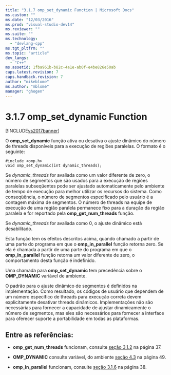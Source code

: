 ```yaml
---
title: "3.1.7 omp_set_dynamic Function | Microsoft Docs"
ms.custom: ""
ms.date: "12/03/2016"
ms.prod: "visual-studio-dev14"
ms.reviewer: ""
ms.suite: ""
ms.technology: 
  - "devlang-cpp"
ms.tgt_pltfrm: ""
ms.topic: "article"
dev_langs: 
  - "C++"
ms.assetid: 1fba961b-b82c-4a1e-ab0f-e4be826e50ab
caps.latest.revision: 7
caps.handback.revision: 7
author: "mikeblome"
ms.author: "mblome"
manager: "ghogen"
---
```

# 3.1.7 omp_set_dynamic Function
[!INCLUDE[vs2017banner](../../assembler/inline/includes/vs2017banner.md)]

O  **omp\_set\_dynamic** função ativa ou desativa o ajuste dinâmico do número de threads disponíveis para a execução de regiões paralelas.  O formato é o seguinte:  
  
```  
#include <omp.h>  
void omp_set_dynamic(int dynamic_threads);  
```  
  
 Se  *dynamic\_threads* for avaliada como um valor diferente de zero, o número de segmentos que são usados para a execução de regiões paralelas subseqüentes pode ser ajustado automaticamente pelo ambiente de tempo de execução para melhor utilizar os recursos do sistema.  Como conseqüência, o número de segmentos especificado pelo usuário é a contagem máxima de segmentos.  O número de threads na equipe de execução de uma região paralela permanece fixo para a duração da região paralela e for reportado pela  **omp\_get\_num\_threads** função.  
  
 Se  *dynamic\_threads* for avaliada como 0, o ajuste dinâmico está desabilitado.  
  
 Esta função tem os efeitos descritos acima, quando chamado a partir de uma parte do programa em que o  **omp\_in\_parallel** função retorna zero.  Se ela é chamada a partir de uma parte do programa em que o  **omp\_in\_parallel** função retorna um valor diferente de zero, o comportamento desta função é indefinido.  
  
 Uma chamada para  **omp\_set\_dynamic** tem precedência sobre o  **OMP\_DYNAMIC** variável de ambiente.  
  
 O padrão para o ajuste dinâmico de segmentos é definidos na implementação.  Como resultado, os códigos de usuário que dependem de um número específico de threads para execução correta devem explicitamente desativar threads dinâmicos.  Implementações não são necessárias para fornecer a capacidade de ajustar dinamicamente o número de segmentos, mas eles são necessários para fornecer a interface para oferecer suporte a portabilidade em todas as plataformas.  
  
## Entre as referências:  
  
-   **omp\_get\_num\_threads** funcionam, consulte  [seção 3.1.2](../../parallel/openmp/3-1-2-omp-get-num-threads-function.md) na página 37.  
  
-   **OMP\_DYNAMIC** consulte variável, do ambiente  [seção 4.3](../../parallel/openmp/4-3-omp-dynamic.md) na página 49.  
  
-   **omp\_in\_parallel** funcionam, consulte  [seção 3.1.6](../../parallel/openmp/3-1-6-omp-in-parallel-function.md) na página 38.